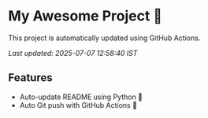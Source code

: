 # My Awesome Project 🚀

This project is automatically updated using GitHub Actions.

_Last updated: 2025-07-07 12:58:40 IST_

## Features
- Auto-update README using Python 🐍
- Auto Git push with GitHub Actions 🤖
